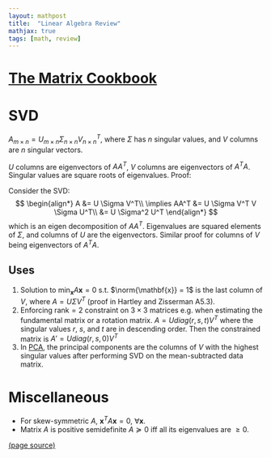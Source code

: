 ```yaml
---
layout: mathpost
title:  "Linear Algebra Review"
mathjax: true
tags: [math, review]
---
```


# [The Matrix Cookbook](https://www.math.uwaterloo.ca/~hwolkowi/matrixcookbook.pdf)

# SVD
$A_{m \times n} = U_{m \times n} \Sigma_{n \times n} V_{n \times n}^T$, where $\Sigma$ has $n$ singular values, and $V$ columns are $n$ singular vectors.

$U$ columns are eigenvectors of $AA^T$, $V$ columns are eigenvectors of $A^TA$. Singular values are square roots of eigenvalues. Proof:

Consider the SVD:
$$
\begin{align*}
A &= U \Sigma V^T\\
\implies AA^T &= U \Sigma V^T V \Sigma U^T\\
&= U \Sigma^2 U^T
\end{align*}
$$
which is an eigen decomposition of $AA^T$. Eigenvalues are squared elements of $\Sigma$, and columns of $U$ are the eigenvectors. Similar proof for columns of $V$ being eigenvectors of $A^TA$.

## Uses
1. Solution to $\min_{\mathbf{x}} A\mathbf{x} = 0$ s.t. $\norm{\mathbf{x}} = 1$ is the last column of $V$, where $A = U \Sigma V^T$ (proof in Hartley and Zisserman A5.3).
2. Enforcing rank$=2$ constraint on $3 \times 3$ matrices e.g. when estimating the fundamental matrix or a rotation matrix. $A = U diag(r, s, t) V^T$ where the singular values $r$, $s$, and $t$ are in descending order. Then the constrained matrix is $A' = U diag(r, s, 0) V^T$
3. In [PCA](https://alliance.seas.upenn.edu/~cis520/dynamic/2016/wiki/index.php?n=Lectures.PCA), the principal components are the columns of $V$ with the highest singular values after performing SVD on the mean-subtracted data matrix.

# Miscellaneous
- For skew-symmetric $A$, $\mathbf{x}^T A \mathbf{x} = 0$, $\forall \mathbf{x}$.
- Matrix $A$ is positive semidefinite $A \succeq 0$ iff all its eigenvalues are $\geq 0$. 

[(page source)](https://github.com/samarth-robo/blog/blob/gh-pages/_posts/2020-02-20-linear_algebra_review.md)
